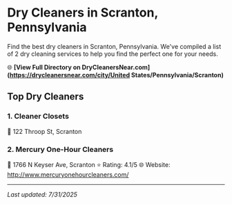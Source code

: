 # Dry Cleaners in Scranton, Pennsylvania

Find the best dry cleaners in Scranton, Pennsylvania. We've compiled a list of 2 dry cleaning services to help you find the perfect one for your needs.

🌐 **[View Full Directory on DryCleanersNear.com](https://drycleanersnear.com/city/United States/Pennsylvania/Scranton)**

## Top Dry Cleaners

### 1. Cleaner Closets
📍 122 Throop St, Scranton

### 2. Mercury One-Hour Cleaners
📍 1766 N Keyser Ave, Scranton
⭐ Rating: 4.1/5
🌐 Website: http://www.mercuryonehourcleaners.com/


---

*Last updated: 7/31/2025*
